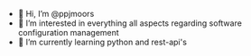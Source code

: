 - 👋 Hi, I’m @ppjmoors
- 👀 I’m interested in everything all aspects regarding software configuration management
- 🌱 I’m currently learning python and rest-api's

<!---
ppjmoors/ppjmoors is a ✨ special ✨ repository because its `README.md` (this file) appears on your GitHub profile.
You can click the Preview link to take a look at your changes.
--->
